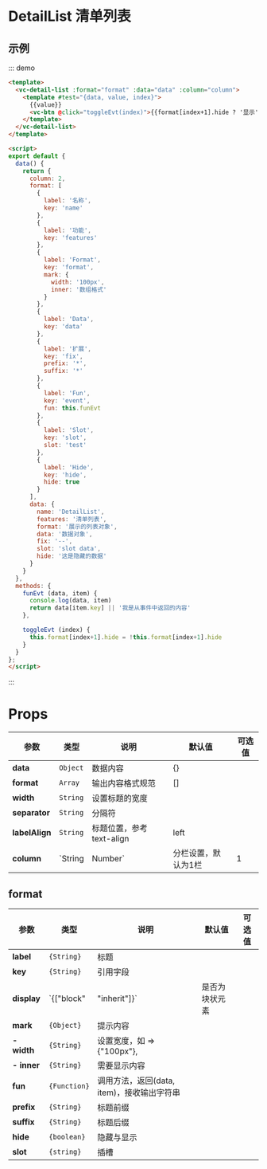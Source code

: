 # DetailList 清单列表

## 示例

::: demo 
```html
<template>
  <vc-detail-list :format="format" :data="data" :column="column">
    <template #test="{data, value, index}">
      {{value}}
      <vc-btn @click="toggleEvt(index)">{{format[index+1].hide ? '显示':'隐藏'}}</vc-btn>
    </template>
  </vc-detail-list>
</template>

<script>
export default {
  data() {
    return {
      column: 2,
      format: [
        {
          label: '名称',
          key: 'name'
        },
        {
          label: '功能',
          key: 'features'
        },
        {
          label: 'Format',
          key: 'format',
          mark: {
            width: '100px',
            inner: '数组格式'
          }
        },
        {
          label: 'Data',
          key: 'data'
        },
        {
          label: '扩展',
          key: 'fix',
          prefix: '*',
          suffix: '*'
        },
        {
          label: 'Fun',
          key: 'event',
          fun: this.funEvt
        },
        {
          label: 'Slot',
          key: 'slot',
          slot: 'test'
        },
        {
          label: 'Hide',
          key: 'hide',
          hide: true
        }
      ],
      data: {
        name: 'DetailList',
        features: '清单列表',
        format: '展示的列表对象',
        data: '数据对象',
        fix: '--',
        slot: 'slot data',
        hide: '这是隐藏的数据'
      }
    }
  },
  methods: {
    funEvt (data, item) {
      console.log(data, item)
      return data[item.key] || '我是从事件中返回的内容'
    },

    toggleEvt (index) {
      this.format[index+1].hide = !this.format[index+1].hide
    }
  }
};
</script>
```
:::


# Props
| 参数 | 类型 | 说明 | 默认值 | 可选值 |
| --- | --- | --- | --- | --- |
| **data** | `Object` | 数据内容 | {} |  |
| **format** | `Array` | 输出内容格式规范 | [] |  |
| **width** | `String` | 设置标题的宽度 |  |  |
| **separator** | `String` | 分隔符 |  |  |
| **labelAlign** | `String` | 标题位置，参考 text-align | left |  |
| **column** | `String|Number` | 分栏设置，默认为1栏 | 1 |  |

## format
| 参数 | 类型 | 说明 | 默认值 | 可选值 |
| --- | --- | --- | --- | --- |
| **label** | `{String}` | 标题 |  |  |
| **key** | `{String}` | 引用字段 |  |  |
| **display** | `{["block"|"inherit"]}` | 是否为块状元素 |  |  |
| **mark** | `{Object}` | 提示内容 |  |  |
| **- width** | `{String}` | 设置宽度，如 => {"100px"}, |  |  |
| **- inner** | `{String}` | 需要显示内容 |  |  |
| **fun** | `{Function}` | 调用方法，返回(data, item)，接收输出字符串 |  |  |
| **prefix** | `{String}` | 标题前缀 |  |  |
| **suffix** | `{String}` | 标题后缀 |  |  |
| **hide** | `{boolean}` | 隐藏与显示 |  |  |
| **slot** | `{string}` | 插槽 |  |  |
